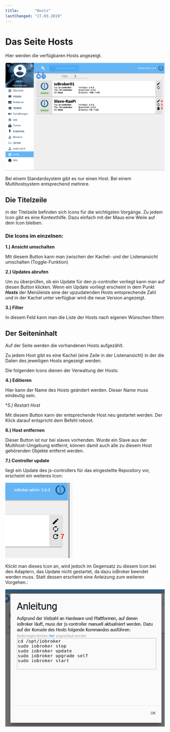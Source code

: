 ```yaml
---
title:       "Hosts"
lastChanged: "27.03.2019"
---
```


# Das Seite Hosts

Hier werden die verfügbaren Hosts angezeigt.

![Die Seite Hosts](media/ADMIN_Hosts_numbers.png)

Bei einem Standardsystem gibt es nur einen Host. Bei einem Multihostsystem 
entsprechend mehrere.

## Die Titelzeile

in der Titelzeile befinden sich Icons für die wichtigsten Vorgänge. Zu jedem Icon gibt es eine Kontexthilfe. Dazu einfach mit der Maus eine Weile auf dem Icon bleiben.


### Die Icons im einzelnen:

**1.) Ansicht umschalten**

Mit diesem Button kann man zwischen der Kachel- und der Listenansicht umschalten 
(Toggle-Funktion)


**2.) Updates abrufen**

Um zu überprüfen, ob ein Update für den js-controller vorliegt kann man auf diesen Button klicken. Wenn ein Update vorliegt erscheint in dem Punkt ***Hosts*** der Menüleiste eine der  upzudatenden Hosts 
entsprechende Zahl und in der Kachel unter verfügbar wird die neue Version angezeigt.

**3.) Filter**

In diesem Feld kann man die Liste der Hosts nach eigenen Wünschen filtern

## Der Seiteninhalt

Auf der Seite werden die vorhandenen Hosts aufgezählt.

Zu jedem Host gibt es eine Kachel (eine Zeile in der Listenansicht) in der die Daten des jeweiligen Hosts
angezeigt werden.

 

Die folgenden Icons dienen der Verwaltung der Hosts:

**4.) Editieren**

Hier kann der Name des Hosts geändert werden.  Dieser Name muss eindeutig sein.

 
**5.) Restart Host*

Mit diesem Button kann der entsprechende Host neu gestartet werden. Der Klick darauf entspricht dem Befehl reboot.
 

**6.) Host entfernen**

Dieser Button ist nur bei slaves vorhenden. Wurde ein Slave aus der Multihost-Umgebung entfernt, 
können damit auch alle zu diesem Host gehörenden Objekte entfernt werden.

**7.) Controller update**

liegt ein Update des js-controllers für das eingestellte Repository vor, erscheint ein weiteres Icon:

![Controller-Update](media/ADMIN_Hosts_update.png)

Klickt man dieses Icon an, wird jedoch im Gegensatz zu diesem Icon bei den Adaptern, das Update nicht gestartet, da dazu ioBroker beendet werden muss. Statt dessen erscheint eine Anleizung zum weiteren Vorgehen.:

![Anleitung zum Controller-Update](media/ADMIN_Hosts_update02.png)
